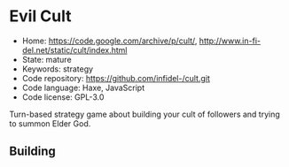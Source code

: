 # Evil Cult

- Home: https://code.google.com/archive/p/cult/, http://www.in-fi-del.net/static/cult/index.html
- State: mature
- Keywords: strategy
- Code repository: https://github.com/infidel-/cult.git
- Code language: Haxe, JavaScript
- Code license: GPL-3.0

Turn-based strategy game about building your cult of followers and trying to summon Elder God.

## Building
